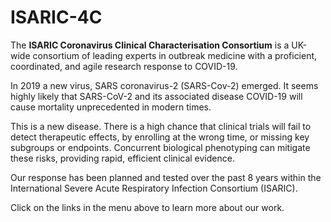 # ISARIC-4C 



The **ISARIC Coronavirus Clinical Characterisation Consortium** is a UK-wide consortium of leading experts in outbreak medicine with 
a proficient, coordinated, and agile research response to COVID-19. 

In 2019 a new virus, SARS coronavirus-2 (SARS-Cov-2) emerged. It seems highly likely that SARS-CoV-2 and its associated disease COVID-19 will cause mortality unprecedented in modern times. 

This is a new disease. There is a high chance that clinical trials will fail to detect therapeutic effects, by enrolling at the wrong time, or missing key subgroups or endpoints. Concurrent biological phenotyping can mitigate these risks, providing rapid, efficient clinical evidence.

Our response has been planned and tested over the past 8 years within the International Severe Acute Respiratory Infection Consortium (ISARIC). 

Click on the links in the menu above to learn more about our work. 
